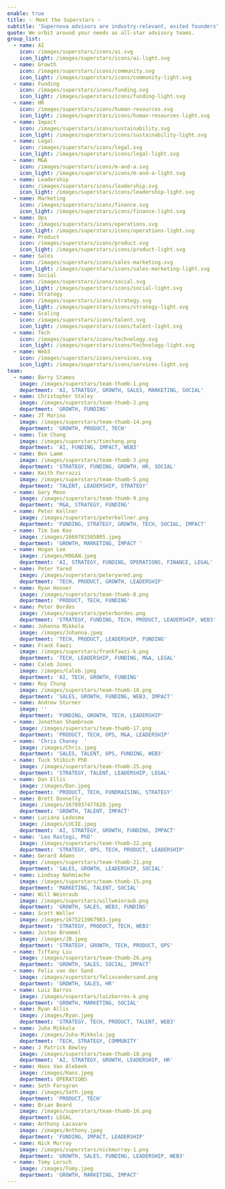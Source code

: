 ```yaml
---
enable: true
title: ✨ Meet the Superstars ✨
subtitle: 'Supernova advisors are industry-relevant, exited founders'
quote: We orbit around your needs as all-star advisory teams.
group_list:
  - name: AI
    icon: /images/superstars/icons/ai.svg
    icon_light: /images/superstars/icons/ai-light.svg
  - name: Growth
    icon: /images/superstars/icons/community.svg
    icon_light: /images/superstars/icons/community-light.svg
  - name: Funding
    icon: /images/superstars/icons/funding.svg
    icon_light: /images/superstars/icons/funding-light.svg
  - name: HR
    icon: /images/superstars/icons/human-resources.svg
    icon_light: /images/superstars/icons/human-resources-light.svg
  - name: Impact
    icon: /images/superstars/icons/sustainability.svg
    icon_light: /images/superstars/icons/sustainability-light.svg
  - name: Legal
    icon: /images/superstars/icons/legal.svg
    icon_light: /images/superstars/icons/legal-light.svg
  - name: M&A
    icon: /images/superstars/icons/m-and-a.svg
    icon_light: /images/superstars/icons/m-and-a-light.svg
  - name: Leadership
    icon: /images/superstars/icons/leadership.svg
    icon_light: /images/superstars/icons/leadership-light.svg
  - name: Marketing
    icon: /images/superstars/icons/finance.svg
    icon_light: /images/superstars/icons/finance-light.svg
  - name: Ops
    icon: /images/superstars/icons/operations.svg
    icon_light: /images/superstars/icons/operations-light.svg
  - name: Product
    icon: /images/superstars/icons/product.svg
    icon_light: /images/superstars/icons/product-light.svg
  - name: Sales
    icon: /images/superstars/icons/sales-marketing.svg
    icon_light: /images/superstars/icons/sales-marketing-light.svg
  - name: Social
    icon: /images/superstars/icons/social.svg
    icon_light: /images/superstars/icons/social-light.svg
  - name: Strategy
    icon: /images/superstars/icons/strategy.svg
    icon_light: /images/superstars/icons/strategy-light.svg
  - name: Scaling
    icon: /images/superstars/icons/talent.svg
    icon_light: /images/superstars/icons/talent-light.svg
  - name: Tech
    icon: /images/superstars/icons/technology.svg
    icon_light: /images/superstars/icons/technology-light.svg
  - name: Web3
    icon: /images/superstars/icons/services.svg
    icon_light: /images/superstars/icons/services-light.svg
team:
  - name: Barry Stamos
    image: /images/superstars/team-thumb-1.png
    department: 'AI, STRATEGY, GROWTH, SALES, MARKETING, SOCIAL'
  - name: Christopher Staley
    image: /images/superstars/team-thumb-2.png
    department: 'GROWTH, FUNDING'
  - name: JT Marino
    image: /images/superstars/team-thumb-14.png
    department: 'GROWTH, PRODUCT, TECH'
  - name: Tim Chang
    image: /images/superstars/timchang.png
    department: 'AI, FUNDING, IMPACT, WEB3'
  - name: Ben Lamm
    image: /images/superstars/team-thumb-3.png
    department: 'STRATEGY, FUNDING, GROWTH, HR, SOCIAL'
  - name: Keith Ferrazzi
    image: /images/superstars/team-thumb-5.png
    department: 'TALENT, LEADERSHIP, STRATEGY'
  - name: Gary Moon
    image: /images/superstars/team-thumb-9.png
    department: 'M&A, STRATEGY, FUNDING'
  - name: Peter Kellner
    image: /images/superstars/peterkellner.png
    department: 'FUNDING, STRATEGY, GROWTH, TECH, SOCIAL, IMPACT'
  - name: Tim Sae Koo
    image: /images/1660781505805.jpeg
    department: 'GROWTH, MARKETING, IMPACT '
  - name: Hogan Lee
    image: /images/HOGAN.jpeg
    department: 'AI, STRATEGY, FUNDING, OPERATIONS, FINANCE, LEGAL'
  - name: Peter Yared
    image: /images/superstars/peteryared.png
    department: 'TECH, PRODUCT, GROWTH, LEADERSHIP'
  - name: Ryan Hoover
    image: /images/superstars/team-thumb-8.png
    department: 'PRODUCT, TECH, FUNDING'
  - name: Peter Bordes
    image: /images/superstars/peterbordes.png
    department: 'STRATEGY, FUNDING, TECH, PRODUCT, LEADERSHIP, WEB3'
  - name: Johanna Mikkola
    image: /images/Johanna.jpeg
    department: 'TECH, PRODUCT, LEADERSHIP, FUNDING'
  - name: Frank Fawzi
    image: /images/superstars/frankfawzi-k.png
    department: 'TECH, LEADERSHIP, FUNDING, M&A, LEGAL'
  - name: Caleb Jones
    image: /images/Caleb.jpeg
    department: 'AI, TECH, GROWTH, FUNDING'
  - name: Roy Chung
    image: /images/superstars/team-thumb-10.png
    department: 'SALES, GROWTH, FUNDING, WEB3, IMPACT'
  - name: Andrew Sturner
    image: ''
    department: 'FUNDING, GROWTH, TECH, LEADERSHIP'
  - name: Jonathan Shambroom
    image: /images/superstars/team-thumb-17.png
    department: 'PRODUCT, TECH, OPS, M&A, LEADERSHIP'
  - name: 'Chris Chaney  '
    image: /images/Chris.jpeg
    department: 'SALES, TALENT, OPS, FUNDING, WEB3'
  - name: Tuck Stibich PhD
    image: /images/superstars/team-thumb-25.png
    department: 'STRATEGY, TALENT, LEADERSHIP, LEGAL'
  - name: Dan Ellis
    image: /images/Dan.jpeg
    department: 'PRODUCT, TECH, FUNDRAISING, STRATEGY'
  - name: Brett Donnelly
    image: /images/1678937477620.jpeg
    department: 'GROWTH, TALENT, IMPACT'
  - name: Luciana Ledesma
    image: /images/LUCIE.jpeg
    department: 'AI, STRATEGY, GROWTH, FUNDING, IMPACT'
  - name: 'Leo Rastogi, PhD'
    image: /images/superstars/team-thumb-22.png
    department: 'STRATEGY, OPS, TECH, PRODUCT, LEADERSHIP'
  - name: Gerard Adams
    image: /images/superstars/team-thumb-21.png
    department: 'SALES, GROWTH, LEADERSHIP, SOCIAL'
  - name: Lindsay Nahmiache
    image: /images/superstars/team-thumb-15.png
    department: 'MARKETING, TALENT, SOCIAL'
  - name: Will Weinraub
    image: /images/superstars/willweinraub.png
    department: 'GROWTH, SALES, WEB3, FUNDING'
  - name: Scott Weller
    image: /images/1675213967983.jpeg
    department: 'STRATEGY, PRODUCT, TECH, WEB3'
  - name: Juston Brommel
    image: /images/JB.jpeg
    department: 'STRATEGY, GROWTH, TECH, PRODUCT, OPS'
  - name: Tiffany Liu
    image: /images/superstars/team-thumb-26.png
    department: 'GROWTH, SALES, SOCIAL, IMPACT'
  - name: Felix van der Sand
    image: /images/superstars/felixvandersand.png
    department: 'GROWTH, SALES, HR'
  - name: Luiz Barros
    image: /images/superstars/luizbarros-k.png
    department: 'GROWTH, MARKETING, SOCIAL'
  - name: Ryan Allis
    image: /images/Ryan.jpeg
    department: 'STRATEGY, TECH, PRODUCT, TALENT, WEB3'
  - name: Juha Mikkola
    image: /images/Juha-Mikkola.jpg
    department: 'TECH, STRATEGY, COMMUNITY'
  - name: J Patrick Bewley
    image: /images/superstars/team-thumb-18.png
    department: 'AI, STRATEGY, GROWTH, LEADERSHIP, HR'
  - name: Hans Van Alebeek
    image: /images/Hans.jpeg
    department: OPERATIONS
  - name: Seth Forsgren
    image: /images/Seth.jpeg
    department: 'PRODUCT, TECH'
  - name: Brian Beard
    image: /images/superstars/team-thumb-16.png
    department: LEGAL
  - name: Anthony Lacavaro
    image: /images/Anthony.jpeg
    department: 'FUNDING, IMPACT, LEADERSHIP'
  - name: Nick Murray
    image: /images/superstars/nickmurray-1.png
    department: 'GROWTH, SALES, FUNDING, LEADERSHIP, WEB3'
  - name: Tomy Lorsch
    image: /images/Tomy.jpeg
    department: 'GROWTH, MARKETING, IMPACT'
---
```








































































































































